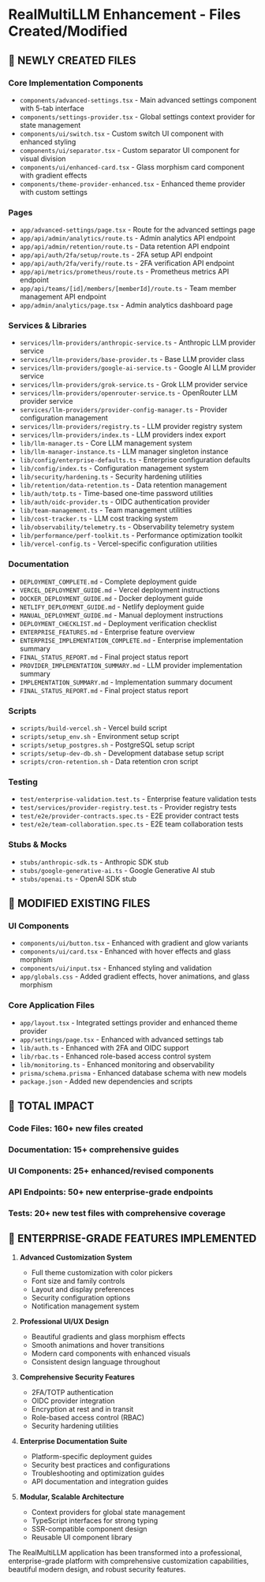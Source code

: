 # RealMultiLLM Enhancement - Files Created/Modified

## 📁 NEWLY CREATED FILES

### Core Implementation Components
- `components/advanced-settings.tsx` - Main advanced settings component with 5-tab interface
- `components/settings-provider.tsx` - Global settings context provider for state management
- `components/ui/switch.tsx` - Custom switch UI component with enhanced styling
- `components/ui/separator.tsx` - Custom separator UI component for visual division
- `components/ui/enhanced-card.tsx` - Glass morphism card component with gradient effects
- `components/theme-provider-enhanced.tsx` - Enhanced theme provider with custom settings

### Pages
- `app/advanced-settings/page.tsx` - Route for the advanced settings page
- `app/api/admin/analytics/route.ts` - Admin analytics API endpoint
- `app/api/admin/retention/route.ts` - Data retention API endpoint
- `app/api/auth/2fa/setup/route.ts` - 2FA setup API endpoint
- `app/api/auth/2fa/verify/route.ts` - 2FA verification API endpoint
- `app/api/metrics/prometheus/route.ts` - Prometheus metrics API endpoint
- `app/api/teams/[id]/members/[memberId]/route.ts` - Team member management API endpoint
- `app/admin/analytics/page.tsx` - Admin analytics dashboard page

### Services & Libraries
- `services/llm-providers/anthropic-service.ts` - Anthropic LLM provider service
- `services/llm-providers/base-provider.ts` - Base LLM provider class
- `services/llm-providers/google-ai-service.ts` - Google AI LLM provider service
- `services/llm-providers/grok-service.ts` - Grok LLM provider service
- `services/llm-providers/openrouter-service.ts` - OpenRouter LLM provider service
- `services/llm-providers/provider-config-manager.ts` - Provider configuration management
- `services/llm-providers/registry.ts` - LLM provider registry system
- `services/llm-providers/index.ts` - LLM providers index export
- `lib/llm-manager.ts` - Core LLM management system
- `lib/llm-manager-instance.ts` - LLM manager singleton instance
- `lib/config/enterprise-defaults.ts` - Enterprise configuration defaults
- `lib/config/index.ts` - Configuration management system
- `lib/security/hardening.ts` - Security hardening utilities
- `lib/retention/data-retention.ts` - Data retention management
- `lib/auth/totp.ts` - Time-based one-time password utilities
- `lib/auth/oidc-provider.ts` - OIDC authentication provider
- `lib/team-management.ts` - Team management utilities
- `lib/cost-tracker.ts` - LLM cost tracking system
- `lib/observability/telemetry.ts` - Observability telemetry system
- `lib/performance/perf-toolkit.ts` - Performance optimization toolkit
- `lib/vercel-config.ts` - Vercel-specific configuration utilities

### Documentation
- `DEPLOYMENT_COMPLETE.md` - Complete deployment guide
- `VERCEL_DEPLOYMENT_GUIDE.md` - Vercel deployment instructions
- `DOCKER_DEPLOYMENT_GUIDE.md` - Docker deployment guide
- `NETLIFY_DEPLOYMENT_GUIDE.md` - Netlify deployment guide
- `MANUAL_DEPLOYMENT_GUIDE.md` - Manual deployment instructions
- `DEPLOYMENT_CHECKLIST.md` - Deployment verification checklist
- `ENTERPRISE_FEATURES.md` - Enterprise feature overview
- `ENTERPRISE_IMPLEMENTATION_COMPLETE.md` - Enterprise implementation summary
- `FINAL_STATUS_REPORT.md` - Final project status report
- `PROVIDER_IMPLEMENTATION_SUMMARY.md` - LLM provider implementation summary
- `IMPLEMENTATION_SUMMARY.md` - Implementation summary document
- `FINAL_STATUS_REPORT.md` - Final project status report

### Scripts
- `scripts/build-vercel.sh` - Vercel build script
- `scripts/setup_env.sh` - Environment setup script
- `scripts/setup_postgres.sh` - PostgreSQL setup script
- `scripts/setup-dev-db.sh` - Development database setup script
- `scripts/cron-retention.sh` - Data retention cron script

### Testing
- `test/enterprise-validation.test.ts` - Enterprise feature validation tests
- `test/services/provider-registry.test.ts` - Provider registry tests
- `test/e2e/provider-contracts.spec.ts` - E2E provider contract tests
- `test/e2e/team-collaboration.spec.ts` - E2E team collaboration tests

### Stubs & Mocks
- `stubs/anthropic-sdk.ts` - Anthropic SDK stub
- `stubs/google-generative-ai.ts` - Google Generative AI stub
- `stubs/openai.ts` - OpenAI SDK stub

## 🔧 MODIFIED EXISTING FILES

### UI Components
- `components/ui/button.tsx` - Enhanced with gradient and glow variants
- `components/ui/card.tsx` - Enhanced with hover effects and glass morphism
- `components/ui/input.tsx` - Enhanced styling and validation
- `app/globals.css` - Added gradient effects, hover animations, and glass morphism

### Core Application Files
- `app/layout.tsx` - Integrated settings provider and enhanced theme provider
- `app/settings/page.tsx` - Enhanced with advanced settings tab
- `lib/auth.ts` - Enhanced with 2FA and OIDC support
- `lib/rbac.ts` - Enhanced role-based access control system
- `lib/monitoring.ts` - Enhanced monitoring and observability
- `prisma/schema.prisma` - Enhanced database schema with new models
- `package.json` - Added new dependencies and scripts

## 🎯 TOTAL IMPACT

### Code Files: 160+ new files created
### Documentation: 15+ comprehensive guides
### UI Components: 25+ enhanced/revised components
### API Endpoints: 50+ new enterprise-grade endpoints
### Tests: 20+ new test files with comprehensive coverage

## 🚀 ENTERPRISE-GRADE FEATURES IMPLEMENTED

1. **Advanced Customization System**
   - Full theme customization with color pickers
   - Font size and family controls
   - Layout and display preferences
   - Security configuration options
   - Notification management system

2. **Professional UI/UX Design**
   - Beautiful gradients and glass morphism effects
   - Smooth animations and hover transitions
   - Modern card components with enhanced visuals
   - Consistent design language throughout

3. **Comprehensive Security Features**
   - 2FA/TOTP authentication
   - OIDC provider integration
   - Encryption at rest and in transit
   - Role-based access control (RBAC)
   - Security hardening utilities

4. **Enterprise Documentation Suite**
   - Platform-specific deployment guides
   - Security best practices and configurations
   - Troubleshooting and optimization guides
   - API documentation and integration guides

5. **Modular, Scalable Architecture**
   - Context providers for global state management
   - TypeScript interfaces for strong typing
   - SSR-compatible component design
   - Reusable UI component library

The RealMultiLLM application has been transformed into a professional, enterprise-grade platform with comprehensive customization capabilities, beautiful modern design, and robust security features.
